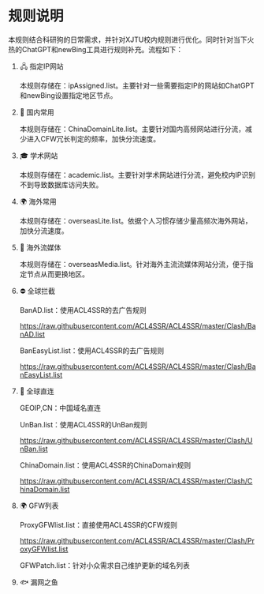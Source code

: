 # 规则说明

本规则结合科研狗的日常需求，并针对XJTU校内规则进行优化。同时针对当下火热的ChatGPT和newBing工具进行规则补充。流程如下：



1. 🖧  指定IP网站

   本规则存储在：ipAssigned.list。主要针对一些需要指定IP的网站如ChatGPT和newBing设置指定地区节点。

2. 🚩 国内常用

   本规则存储在：ChinaDomainLite.list。主要针对国内高频网站进行分流，减少进入CFW冗长判定的频率，加快分流速度。

3. 🎓 学术网站

   本规则存储在：academic.list。主要针对学术网站进行分流，避免校内IP识别不到导致数据库访问失败。

4. 🌍 海外常用

   本规则存储在：overseasLite.list。依据个人习惯存储少量高频次海外网站，加快分流速度。

5. 🎥 海外流媒体

   本规则存储在：overseasMedia.list。针对海外主流流媒体网站分流，便于指定节点从而更换地区。

6. ⛔ 全球拦截

   BanAD.list：使用ACL4SSR的去广告规则

   https://raw.githubusercontent.com/ACL4SSR/ACL4SSR/master/Clash/BanAD.list

   BanEasyList.list：使用ACL4SSR的去广告规则

   https://raw.githubusercontent.com/ACL4SSR/ACL4SSR/master/Clash/BanEasyList.list

7. 🎯 全球直连

   GEOIP,CN：中国域名直连

   UnBan.list：使用ACL4SSR的UnBan规则

   https://raw.githubusercontent.com/ACL4SSR/ACL4SSR/master/Clash/UnBan.list

   ChinaDomain.list：使用ACL4SSR的ChinaDomain规则

   https://raw.githubusercontent.com/ACL4SSR/ACL4SSR/master/Clash/ChinaDomain.list

8. 🌍 GFW列表

   ProxyGFWlist.list：直接使用ACL4SSR的CFW规则

   https://raw.githubusercontent.com/ACL4SSR/ACL4SSR/master/Clash/ProxyGFWlist.list

   GFWPatch.list：针对小众需求自己维护更新的域名列表

9. 🐟 漏网之鱼

